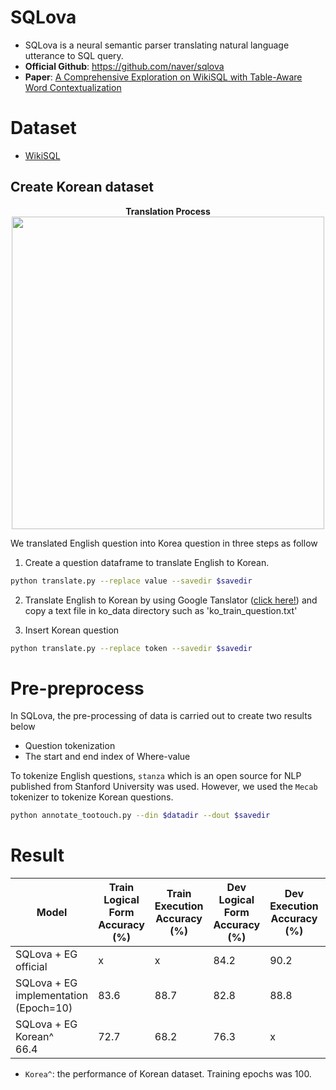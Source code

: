# SQLova
- SQLova is a neural semantic parser translating natural language utterance to SQL query. 
- **Official Github**: https://github.com/naver/sqlova
- **Paper**: [A Comprehensive Exploration on WikiSQL with Table-Aware Word Contextualization](https://arxiv.org/pdf/1902.01069.pdf)


# Dataset 
- [WikiSQL](https://github.com/salesforce/WikiSQL)

## Create Korean dataset

<div align='center'>
    <strong>Translation Process</strong><br>
    <img width="500" src='https://user-images.githubusercontent.com/37654013/115502415-ddda9b80-a2af-11eb-9892-029d914aa2f0.png'>
</div>

We translated English question into Korea question in three steps as follow

1. Create a question dataframe to translate English to Korean.

```bash
python translate.py --replace value --savedir $savedir
```

2. Translate English to Korean by using Google Tanslator ([click here!](https://translate.google.com/?hl=ko&sl=en&tl=ko&op=docs)) and copy a text file in ko_data directory such as 'ko_train_question.txt'

3. Insert Korean question 

```bash
python translate.py --replace token --savedir $savedir
```

# Pre-preprocess

In SQLova, the pre-processing of data is carried out to create two results below

- Question tokenization
- The start and end index of Where-value 

To tokenize English questions, `stanza` which is an open source for NLP published from Stanford University was used. However, we used the `Mecab` tokenizer to tokenize Korean questions.

```bash
python annotate_tootouch.py --din $datadir --dout $savedir
```


# Result

Model | Train<br> Logical Form<br> Accuracy (%) | Train<br> Execution<br> Accuracy (%) | Dev<br> Logical Form<br> Accuracy (%) | Dev<br> Execution<br> Accuracy (%) | Test<br> Logical Form<br> Accuracy (%) | Test<br> Execution<br> Accuracy (%)
---|---|---|---|---|---|---
SQLova + EG<br>official | x | x | 84.2 | 90.2 | 83.6 | 89.6 
SQLova + EG<br>implementation<br>(Epoch=10) | 83.6 | 88.7 | 82.8 | 88.8 | x | x
SQLova + EG<br>Korean^<br> 66.4 | 72.7 | 68.2 | 76.3 | x | x

- `Korea^`: the performance of Korean dataset. Training epochs was 100.


